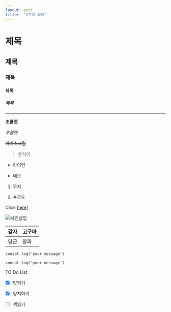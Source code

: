 ```yaml
---
layout: post
title:  "2주차 과제"
---
```


# 제목

## 제목

### 제목

#### 제목

##### 제목

___

**초콜렛**

*초콜렛*

~~아이스크림~~

> 춘식이

* 라이언

* 네오

1. 무지

2. 프로도
 
 Click [here](https://portal.hansei.ac.kr/)]
 
![사진삽입](https://user-images.githubusercontent.com/126880644/226115665-efdefb70-976c-4b9f-9565-dd7dac866fca.jpg)

|감자|고구마|
|--:|:--|
|당근|양파|

`consol.log('your message')`

```
consol.log('your message')
```

TO Do List
- [x] 밥먹기
- [x] 양치하기
- [ ] 책읽기



